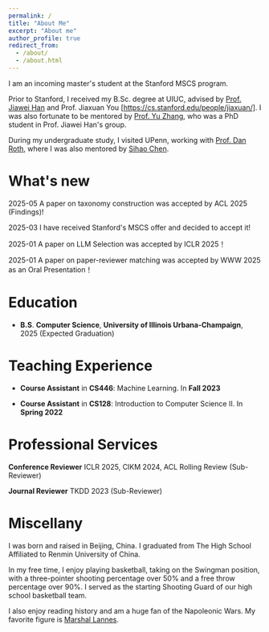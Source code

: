 ```yaml
---
permalink: /
title: "About Me"
excerpt: "About me"
author_profile: true
redirect_from: 
  - /about/
  - /about.html
---
```


I am an incoming master's student at the Stanford MSCS program. 

Prior to Stanford, I received my B.Sc. degree at UIUC, advised by [Prof. Jiawei Han](http://hanj.cs.illinois.edu/) and Prof. Jiaxuan You [https://cs.stanford.edu/people/jiaxuan/]. 
I was also fortunate to be mentored by [Prof. Yu Zhang](https://yuzhimanhua.github.io/), who was a PhD student in Prof. Jiawei Han's group.

During my undergraduate study, I visited UPenn, working with [Prof. Dan Roth](https://www.seas.upenn.edu/~danroth/), where I was also mentored by [Sihao Chen](https://sihaoc.github.io/).

What's new
======
2025-05 A paper on taxonomy construction was accepted by ACL 2025 (Findings)! 

2025-03 I have received Stanford's MSCS offer and decided to accept it!

2025-01 A paper on LLM Selection was accepted by ICLR 2025！ 

2025-01 A paper on paper-reviewer matching was accepted by WWW 2025 as an Oral Presentation！

Education
======
* **B.S**. **Computer Science**,
  **University of Illinois Urbana-Champaign**, 2025 (Expected Graduation)

Teaching Experience
======

* **Course Assistant** in **CS446**: Machine Learning. In **Fall 2023**

* **Course Assistant** in **CS128**: Introduction to Computer Science II. In **Spring 2022**

Professional Services 
======
**Conference Reviewer**
ICLR 2025, CIKM 2024, ACL Rolling Review (Sub-Reviewer)

**Journal Reviewer**
TKDD 2023 (Sub-Reviewer)

Miscellany
======
I was born and raised in Beijing, China. I graduated from The High School Affiliated to Renmin University of China.

In my free time, I enjoy playing basketball, taking on the Swingman position, with a three-pointer shooting percentage over 50% and a free throw percentage over 90%.
I served as the starting Shooting Guard of our high school basketball team. 

I also enjoy reading history and am a huge fan of the Napoleonic Wars. My favorite figure is [Marshal Lannes](https://en.wikipedia.org/wiki/Jean_Lannes). 




